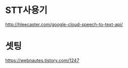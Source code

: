 # STT사용기

http://hleecaster.com/google-cloud-speech-to-text-api/



# 셋팅

https://webnautes.tistory.com/1247